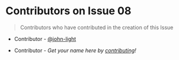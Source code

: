 # Contributors on Issue 08
> Contributors who have contributed in the creation of this Issue

- Contributor - [@john-light](https://github.com/john-light)

- Contributor - _Get your name here by [contributing](../info/#how-can-i-contribute)!_
